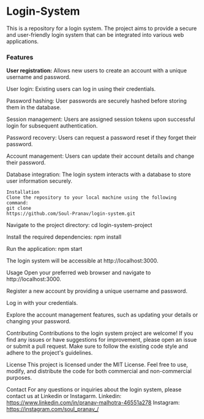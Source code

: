 # Login-System
This is a repository for a login system. The project aims to provide a secure and user-friendly login system that can be integrated into various web applications.

### Features
**User registration:** Allows new users to create an account with a unique username and password.

User login: Existing users can log in using their credentials.

Password hashing: User passwords are securely hashed before storing them in the database.

Session management: Users are assigned session tokens upon successful login for subsequent authentication.

Password recovery: Users can request a password reset if they forget their password.

Account management: Users can update their account details and change their password.

Database integration: The login system interacts with a database to store user information securely.

```
Installation
Clone the repository to your local machine using the following command:
git clone 
https://github.com/Soul-Pranav/login-system.git
```

Navigate to the project directory:
cd login-system-project

Install the required dependencies:
npm install

Run the application:
npm start

The login system will be accessible at http://localhost:3000.

Usage
Open your preferred web browser and navigate to http://localhost:3000.

Register a new account by providing a unique username and password.

Log in with your credentials.

Explore the account management features, such as updating your details or changing your password.

Contributing
Contributions to the login system project are welcome! If you find any issues or have suggestions for improvement, please open an issue or submit a pull request. Make sure to follow the existing code style and adhere to the project's guidelines.

License
This project is licensed under the MIT License. Feel free to use, modify, and distribute the code for both commercial and non-commercial purposes.

Contact
For any questions or inquiries about the login system, please contact us at Linkedin or Instagarm.
Linkedin: https://www.linkedin.com/in/pranav-malhotra-46551a278
Instagram: https://instagram.com/soul_pranav_/

